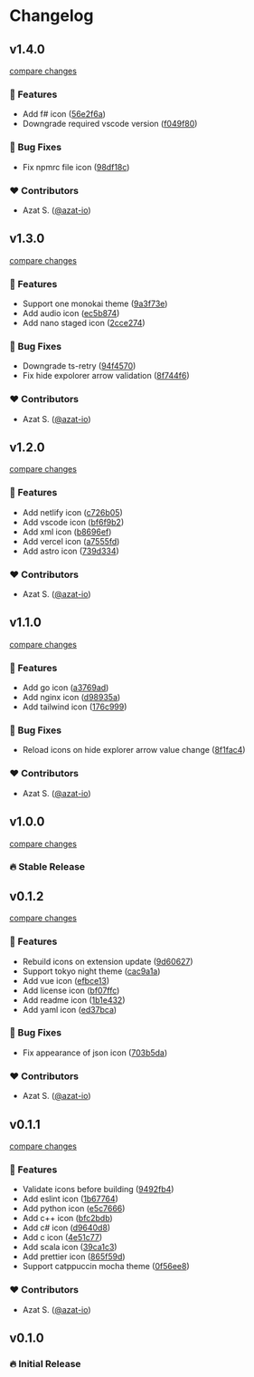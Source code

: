 # Changelog


## v1.4.0

[compare changes](https://github.com/azat-io/eyecons/compare/v1.3.0...v1.4.0)

### 🚀 Features

- Add f# icon ([56e2f6a](https://github.com/azat-io/eyecons/commit/56e2f6a))
- Downgrade required vscode version ([f049f80](https://github.com/azat-io/eyecons/commit/f049f80))

### 🐞 Bug Fixes

- Fix npmrc file icon ([98df18c](https://github.com/azat-io/eyecons/commit/98df18c))

### ❤️ Contributors

- Azat S. ([@azat-io](http://github.com/azat-io))

## v1.3.0

[compare changes](https://github.com/azat-io/eyecons/compare/v1.2.0...v1.3.0)

### 🚀 Features

- Support one monokai theme ([9a3f73e](https://github.com/azat-io/eyecons/commit/9a3f73e))
- Add audio icon ([ec5b874](https://github.com/azat-io/eyecons/commit/ec5b874))
- Add nano staged icon ([2cce274](https://github.com/azat-io/eyecons/commit/2cce274))

### 🐞 Bug Fixes

- Downgrade ts-retry ([94f4570](https://github.com/azat-io/eyecons/commit/94f4570))
- Fix hide expolorer arrow validation ([8f744f6](https://github.com/azat-io/eyecons/commit/8f744f6))

### ❤️ Contributors

- Azat S. ([@azat-io](http://github.com/azat-io))

## v1.2.0

[compare changes](https://github.com/azat-io/eyecons/compare/v1.1.0...v1.2.0)

### 🚀 Features

- Add netlify icon ([c726b05](https://github.com/azat-io/eyecons/commit/c726b05))
- Add vscode icon ([bf6f9b2](https://github.com/azat-io/eyecons/commit/bf6f9b2))
- Add xml icon ([b8696ef](https://github.com/azat-io/eyecons/commit/b8696ef))
- Add vercel icon ([a7555fd](https://github.com/azat-io/eyecons/commit/a7555fd))
- Add astro icon ([739d334](https://github.com/azat-io/eyecons/commit/739d334))

### ❤️ Contributors

- Azat S. ([@azat-io](http://github.com/azat-io))

## v1.1.0

[compare changes](https://github.com/azat-io/eyecons/compare/v1.0.0...v1.1.0)

### 🚀 Features

- Add go icon ([a3769ad](https://github.com/azat-io/eyecons/commit/a3769ad))
- Add nginx icon ([d98935a](https://github.com/azat-io/eyecons/commit/d98935a))
- Add tailwind icon ([176c999](https://github.com/azat-io/eyecons/commit/176c999))

### 🐞 Bug Fixes

- Reload icons on hide explorer arrow value change ([8f1fac4](https://github.com/azat-io/eyecons/commit/8f1fac4))

### ❤️ Contributors

- Azat S. ([@azat-io](http://github.com/azat-io))

## v1.0.0

[compare changes](https://github.com/azat-io/eyecons/compare/v0.1.2...v1.0.0)

### 🔥 Stable Release

## v0.1.2

[compare changes](https://github.com/azat-io/eyecons/compare/v0.1.1...v0.1.2)

### 🚀 Features

- Rebuild icons on extension update ([9d60627](https://github.com/azat-io/eyecons/commit/9d60627))
- Support tokyo night theme ([cac9a1a](https://github.com/azat-io/eyecons/commit/cac9a1a))
- Add vue icon ([efbce13](https://github.com/azat-io/eyecons/commit/efbce13))
- Add license icon ([bf07ffc](https://github.com/azat-io/eyecons/commit/bf07ffc))
- Add readme icon ([1b1e432](https://github.com/azat-io/eyecons/commit/1b1e432))
- Add yaml icon ([ed37bca](https://github.com/azat-io/eyecons/commit/ed37bca))

### 🐞 Bug Fixes

- Fix appearance of json icon ([703b5da](https://github.com/azat-io/eyecons/commit/703b5da))

### ❤️ Contributors

- Azat S. ([@azat-io](http://github.com/azat-io))

## v0.1.1

[compare changes](https://github.com/azat-io/eyecons/compare/v0.1.0...v0.1.1)

### 🚀 Features

- Validate icons before building ([9492fb4](https://github.com/azat-io/eyecons/commit/9492fb4))
- Add eslint icon ([1b67764](https://github.com/azat-io/eyecons/commit/1b67764))
- Add python icon ([e5c7666](https://github.com/azat-io/eyecons/commit/e5c7666))
- Add c++ icon ([bfc2bdb](https://github.com/azat-io/eyecons/commit/bfc2bdb))
- Add c# icon ([d9640d8](https://github.com/azat-io/eyecons/commit/d9640d8))
- Add c icon ([4e51c77](https://github.com/azat-io/eyecons/commit/4e51c77))
- Add scala icon ([39ca1c3](https://github.com/azat-io/eyecons/commit/39ca1c3))
- Add prettier icon ([865f59d](https://github.com/azat-io/eyecons/commit/865f59d))
- Support catppuccin mocha theme ([0f56ee8](https://github.com/azat-io/eyecons/commit/0f56ee8))

### ❤️ Contributors

- Azat S. ([@azat-io](http://github.com/azat-io))

## v0.1.0

### 🔥️️ Initial Release

